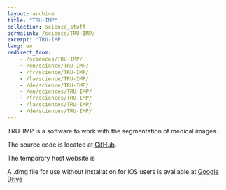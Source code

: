 ```yaml
---
layout: archive
title: "TRU-IMP"
collection: science_stuff
permalink: /science/TRU-IMP/
excerpt: 'TRU-IMP'
lang: en
redirect_from: 
    - /sciences/TRU-IMP/
    - /en/science/TRU-IMP/
    - /fr/science/TRU-IMP/
    - /la/science/TRU-IMP/
    - /de/science/TRU-IMP/
    - /en/sciences/TRU-IMP/
    - /fr/sciences/TRU-IMP/
    - /la/sciences/TRU-IMP/
    - /de/sciences/TRU-IMP/
---
```

TRU-IMP is a software to work with the segmentation of medical images.

The source code is located at [GitHub](https://github.com/ArGilfea/TRU-IMP).

The temporary host website is 

A .dmg file for use without installation for iOS users is available at [Google Drive](https://drive.google.com/drive/folders/1JcUJs54d8RtoR1eFdFIFpP1lycYELKjY)